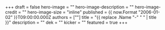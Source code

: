 +++
draft = false
hero-image = ""
hero-image-description = ""
hero-image-credit = ""
hero-image-size = "inline"
published = {{ now.Format "2006-01-02" }}T09:00:00.000Z
authors = [""]
title = "{{ replace .Name "-" " " | title }}"
description = ""
dek = ""
kicker = ""
featured = true
+++
